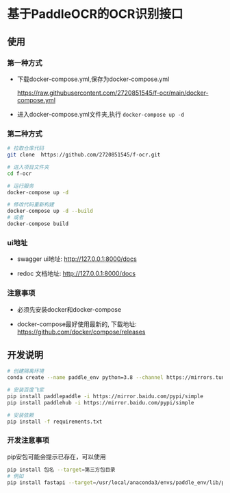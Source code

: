# 基于PaddleOCR的OCR识别接口

## 使用
### 第一种方式

- 下载docker-compose.yml,保存为docker-compose.yml
  
  https://raw.githubusercontent.com/2720851545/f-ocr/main/docker-compose.yml

- 进入docker-compose.yml文件夹,执行
`docker-compose up -d`

### 第二种方式

```bash
# 拉取仓库代码
git clone  https://github.com/2720851545/f-ocr.git

# 进入项目文件夹
cd f-ocr

# 运行服务
docker-compose up -d

# 修改代码重新构建
docker-compose up -d --build
# 或者
docker-compose build
```
### ui地址
- swagger ui地址: http://127.0.0.1:8000/docs

- redoc 文档地址: http://127.0.0.1:8000/docs


### 注意事项


- 必须先安装docker和docker-compose

- docker-compose最好使用最新的, 下载地址: https://github.com/docker/compose/releases

## 开发说明

```bash
# 创建隔离环境
conda create --name paddle_env python=3.8 --channel https://mirrors.tuna.tsinghua.edu.cn/anaconda/pkgs/free/  

# 安装百度飞浆
pip install paddlepaddle -i https://mirror.baidu.com/pypi/simple
pip install paddlehub -i https://mirror.baidu.com/pypi/simple

# 安装依赖
pip install -f requirements.txt
```
### 开发注意事项

pip安包可能会提示已存在，可以使用
```bash
pip install 包名 --target=第三方包目录
# 例如
pip install fastapi --target=/usr/local/anaconda3/envs/paddle_env/lib/python3.8/site-packages
